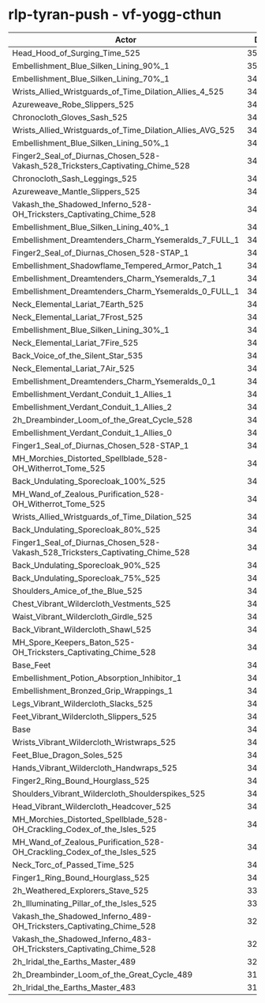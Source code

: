 # rlp-tyran-push - vf-yogg-cthun
| Actor | DPS | Increase |
|---|:---:|:---:|
|Head_Hood_of_Surging_Time_525|353315|3.32%|
|Embellishment_Blue_Silken_Lining_90%_1|350881|2.61%|
|Embellishment_Blue_Silken_Lining_70%_1|348901|2.03%|
|Wrists_Allied_Wristguards_of_Time_Dilation_Allies_4_525|348846|2.02%|
|Azureweave_Robe_Slippers_525|347989|1.76%|
|Chronocloth_Gloves_Sash_525|347720|1.69%|
|Wrists_Allied_Wristguards_of_Time_Dilation_Allies_AVG_525|347500|1.62%|
|Embellishment_Blue_Silken_Lining_50%_1|347146|1.52%|
|Finger2_Seal_of_Diurnas_Chosen_528-Vakash_528_Tricksters_Captivating_Chime_528|346773|1.41%|
|Chronocloth_Sash_Leggings_525|346767|1.41%|
|Azureweave_Mantle_Slippers_525|346742|1.40%|
|Vakash_the_Shadowed_Inferno_528-OH_Tricksters_Captivating_Chime_528|346696|1.39%|
|Embellishment_Blue_Silken_Lining_40%_1|345980|1.18%|
|Embellishment_Dreamtenders_Charm_Ysemeralds_7_FULL_1|345969|1.17%|
|Finger2_Seal_of_Diurnas_Chosen_528-STAP_1|345953|1.17%|
|Embellishment_Shadowflame_Tempered_Armor_Patch_1|345736|1.11%|
|Embellishment_Dreamtenders_Charm_Ysemeralds_7_1|345131|0.93%|
|Embellishment_Dreamtenders_Charm_Ysemeralds_0_FULL_1|345110|0.92%|
|Neck_Elemental_Lariat_7Earth_525|345036|0.90%|
|Neck_Elemental_Lariat_7Frost_525|344989|0.89%|
|Embellishment_Blue_Silken_Lining_30%_1|344969|0.88%|
|Neck_Elemental_Lariat_7Fire_525|344935|0.87%|
|Back_Voice_of_the_Silent_Star_535|344454|0.73%|
|Neck_Elemental_Lariat_7Air_525|344439|0.73%|
|Embellishment_Dreamtenders_Charm_Ysemeralds_0_1|344054|0.61%|
|Embellishment_Verdant_Conduit_1_Allies_1|343904|0.57%|
|Embellishment_Verdant_Conduit_1_Allies_2|343899|0.57%|
|2h_Dreambinder_Loom_of_the_Great_Cycle_528|343878|0.56%|
|Embellishment_Verdant_Conduit_1_Allies_0|343852|0.56%|
|Finger1_Seal_of_Diurnas_Chosen_528-STAP_1|343755|0.53%|
|MH_Morchies_Distorted_Spellblade_528-OH_Witherrot_Tome_525|343755|0.53%|
|Back_Undulating_Sporecloak_100%_525|343489|0.45%|
|MH_Wand_of_Zealous_Purification_528-OH_Witherrot_Tome_525|343457|0.44%|
|Wrists_Allied_Wristguards_of_Time_Dilation_525|343273|0.39%|
|Back_Undulating_Sporecloak_80%_525|343210|0.37%|
|Finger1_Seal_of_Diurnas_Chosen_528-Vakash_528_Tricksters_Captivating_Chime_528|343052|0.32%|
|Back_Undulating_Sporecloak_90%_525|343027|0.31%|
|Back_Undulating_Sporecloak_75%_525|342861|0.27%|
|Shoulders_Amice_of_the_Blue_525|342689|0.21%|
|Chest_Vibrant_Wildercloth_Vestments_525|342534|0.17%|
|Waist_Vibrant_Wildercloth_Girdle_525|342454|0.15%|
|Back_Vibrant_Wildercloth_Shawl_525|342341|0.11%|
|MH_Spore_Keepers_Baton_525-OH_Tricksters_Captivating_Chime_528|342301|0.10%|
|Base_Feet|342255|0.09%|
|Embellishment_Potion_Absorption_Inhibitor_1|342139|0.05%|
|Embellishment_Bronzed_Grip_Wrappings_1|342030|0.02%|
|Legs_Vibrant_Wildercloth_Slacks_525|342029|0.02%|
|Feet_Vibrant_Wildercloth_Slippers_525|342004|0.01%|
|Base|341954|0.00%|
|Wrists_Vibrant_Wildercloth_Wristwraps_525|341851|-0.03%|
|Feet_Blue_Dragon_Soles_525|341802|-0.04%|
|Hands_Vibrant_Wildercloth_Handwraps_525|341696|-0.08%|
|Finger2_Ring_Bound_Hourglass_525|341597|-0.10%|
|Shoulders_Vibrant_Wildercloth_Shoulderspikes_525|341571|-0.11%|
|Head_Vibrant_Wildercloth_Headcover_525|341498|-0.13%|
|MH_Morchies_Distorted_Spellblade_528-OH_Crackling_Codex_of_the_Isles_525|341093|-0.25%|
|MH_Wand_of_Zealous_Purification_528-OH_Crackling_Codex_of_the_Isles_525|340919|-0.30%|
|Neck_Torc_of_Passed_Time_525|340860|-0.32%|
|Finger1_Ring_Bound_Hourglass_525|340647|-0.38%|
|2h_Weathered_Explorers_Stave_525|339752|-0.64%|
|2h_Illuminating_Pillar_of_the_Isles_525|339685|-0.66%|
|Vakash_the_Shadowed_Inferno_489-OH_Tricksters_Captivating_Chime_528|329937|-3.51%|
|Vakash_the_Shadowed_Inferno_483-OH_Tricksters_Captivating_Chime_528|327844|-4.13%|
|2h_Iridal_the_Earths_Master_489|320245|-6.35%|
|2h_Dreambinder_Loom_of_the_Great_Cycle_489|319235|-6.64%|
|2h_Iridal_the_Earths_Master_483|316611|-7.41%|
